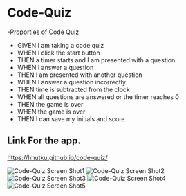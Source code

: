 # Code-Quiz

-Proporties of Code Quiz

- GIVEN I am taking a code quiz
- WHEN I click the start button
- THEN a timer starts and I am presented with a question
- WHEN I answer a question
- THEN I am presented with another question
- WHEN I answer a question incorrectly
- THEN time is subtracted from the clock
- WHEN all questions are answered or the timer reaches 0
- THEN the game is over
- WHEN the game is over
- THEN I can save my initials and score

## Link For the app.
https://hhutku.github.io/code-quiz/

![Code-Quiz Screen Shot1](https://github.com/hhutku/pass-gen/blob/main/Assets/images/quiz1.png)
![Code-Quiz Screen Shot2](https://github.com/hhutku/pass-gen/blob/main/Assets/images/quiz2.png)
![Code-Quiz Screen Shot3](https://github.com/hhutku/pass-gen/blob/main/Assets/images/quiz3.png)
![Code-Quiz Screen Shot4](https://github.com/hhutku/pass-gen/blob/main/Assets/images/quiz4.png)
![Code-Quiz Screen Shot5](https://github.com/hhutku/pass-gen/blob/main/Assets/images/quiz5.png)



